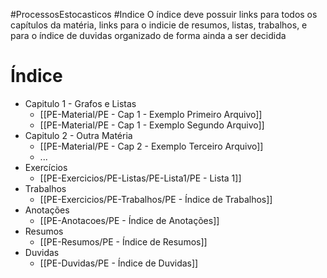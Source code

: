 #ProcessosEstocasticos  #Indice 
O índice deve possuir links para todos os capítulos da matéria, links para o indicie de resumos, listas, trabalhos, e para o índice de duvidas organizado de forma ainda a ser decidida


# Índice
- Capitulo 1 - Grafos e Listas
	- [[PE-Material/PE - Cap 1 - Exemplo Primeiro Arquivo]]
	- [[PE-Material/PE - Cap 1 - Exemplo Segundo Arquivo]]
- Capitulo 2 - Outra Matéria
	- [[PE-Material/PE - Cap 2 - Exemplo Terceiro Arquivo]]
	- ...
- Exercícios
	- [[PE-Exercicios/PE-Listas/PE-Lista1/PE - Lista 1]]
- Trabalhos
	- [[PE-Exercicios/PE-Trabalhos/PE - Índice de Trabalhos]]
- Anotações
	- [[PE-Anotacoes/PE - Índice de Anotações]]
- Resumos
	- [[PE-Resumos/PE - Índice de Resumos]]
- Duvidas
	- [[PE-Duvidas/PE - Índice de Duvidas]]